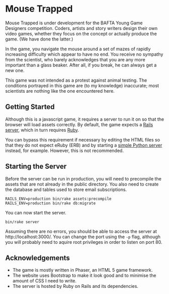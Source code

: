 # Mouse Trapped

Mouse Trapped is under development for the BAFTA Young Game Designers competition. Coders, artists and story writers design their own video games, whether they focus on the concept or actually produce the game. (We have done the latter.)

In the game, you navigate the mouse around a set of mazes of rapidly increasing difficulty which appear to have no end. You receive no sympathy from the scientist, who barely acknowledges that you are any more important than a glass beaker. After all, if you break, he can always get a new one.

This game was not intended as a protest against animal testing. The conditions portrayed in this game are (to my knowledge) inaccurate; most scientists are nothing like the one encountered here.

## Getting Started

Although this is a javascript game, it requires a server to run it on so that the browser will load assets correctly. By default, the game expects a [Rails server](http://rubyonrails.org), which in turn requires [Ruby](https://www.ruby-lang.org/en/documentation/installation/).

You can bypass this requirement if necessary by editing the HTML files so that they do not expect eRuby (ERB) and by starting a [simple Python server](https://docs.python.org/2/library/simplehttpserver.html) instead, for example. However, this is not recommended.

## Starting the Server

Before the server can be run in production, you will need to precompile the assets that are not already in the public directory. You also need to create the database and tables used to store email subscriptions. 

```
RAILS_ENV=production bin/rake assets:precompile
RAILS_ENV=production bin/rake db:migrate
```

You can now start the server. 

```
bin/rake server 
```

Assuming there are no errors, you should be able to access the server at http://localhost:3000/. You can change the port using the `-p` flag, although you will probably need to aquire root privileges in order to listen on port 80. 

## Acknowledgements

 - The game is mostly written in Phaser, an HTML 5 game framework.
 - The website uses Bootstrap to make it look good and to minimise the amount of CSS I need to write.
 - The server is hosted by Ruby on Rails and its dependencies.
